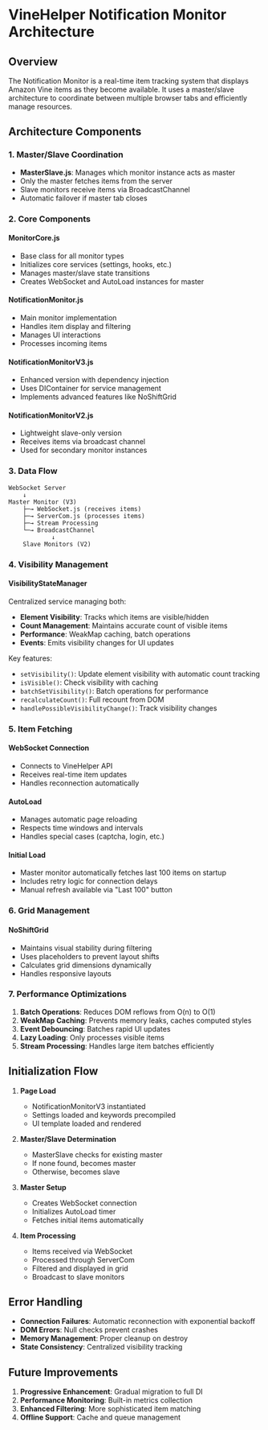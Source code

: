# VineHelper Notification Monitor Architecture

## Overview
The Notification Monitor is a real-time item tracking system that displays Amazon Vine items as they become available. It uses a master/slave architecture to coordinate between multiple browser tabs and efficiently manage resources.

## Architecture Components

### 1. Master/Slave Coordination
- **MasterSlave.js**: Manages which monitor instance acts as master
- Only the master fetches items from the server
- Slave monitors receive items via BroadcastChannel
- Automatic failover if master tab closes

### 2. Core Components

#### MonitorCore.js
- Base class for all monitor types
- Initializes core services (settings, hooks, etc.)
- Manages master/slave state transitions
- Creates WebSocket and AutoLoad instances for master

#### NotificationMonitor.js
- Main monitor implementation
- Handles item display and filtering
- Manages UI interactions
- Processes incoming items

#### NotificationMonitorV3.js
- Enhanced version with dependency injection
- Uses DIContainer for service management
- Implements advanced features like NoShiftGrid

#### NotificationMonitorV2.js
- Lightweight slave-only version
- Receives items via broadcast channel
- Used for secondary monitor instances

### 3. Data Flow

```
WebSocket Server
    ↓
Master Monitor (V3)
    ├─→ WebSocket.js (receives items)
    ├─→ ServerCom.js (processes items)
    ├─→ Stream Processing
    └─→ BroadcastChannel
            ↓
    Slave Monitors (V2)
```

### 4. Visibility Management

#### VisibilityStateManager
Centralized service managing both:
- **Element Visibility**: Tracks which items are visible/hidden
- **Count Management**: Maintains accurate count of visible items
- **Performance**: WeakMap caching, batch operations
- **Events**: Emits visibility changes for UI updates

Key features:
- `setVisibility()`: Update element visibility with automatic count tracking
- `isVisible()`: Check visibility with caching
- `batchSetVisibility()`: Batch operations for performance
- `recalculateCount()`: Full recount from DOM
- `handlePossibleVisibilityChange()`: Track visibility changes

### 5. Item Fetching

#### WebSocket Connection
- Connects to VineHelper API
- Receives real-time item updates
- Handles reconnection automatically

#### AutoLoad
- Manages automatic page reloading
- Respects time windows and intervals
- Handles special cases (captcha, login, etc.)

#### Initial Load
- Master monitor automatically fetches last 100 items on startup
- Includes retry logic for connection delays
- Manual refresh available via "Last 100" button

### 6. Grid Management

#### NoShiftGrid
- Maintains visual stability during filtering
- Uses placeholders to prevent layout shifts
- Calculates grid dimensions dynamically
- Handles responsive layouts

### 7. Performance Optimizations

1. **Batch Operations**: Reduces DOM reflows from O(n) to O(1)
2. **WeakMap Caching**: Prevents memory leaks, caches computed styles
3. **Event Debouncing**: Batches rapid UI updates
4. **Lazy Loading**: Only processes visible items
5. **Stream Processing**: Handles large item batches efficiently

## Initialization Flow

1. **Page Load**
   - NotificationMonitorV3 instantiated
   - Settings loaded and keywords precompiled
   - UI template loaded and rendered

2. **Master/Slave Determination**
   - MasterSlave checks for existing master
   - If none found, becomes master
   - Otherwise, becomes slave

3. **Master Setup**
   - Creates WebSocket connection
   - Initializes AutoLoad timer
   - Fetches initial items automatically

4. **Item Processing**
   - Items received via WebSocket
   - Processed through ServerCom
   - Filtered and displayed in grid
   - Broadcast to slave monitors

## Error Handling

- **Connection Failures**: Automatic reconnection with exponential backoff
- **DOM Errors**: Null checks prevent crashes
- **Memory Management**: Proper cleanup on destroy
- **State Consistency**: Centralized visibility tracking

## Future Improvements

1. **Progressive Enhancement**: Gradual migration to full DI
2. **Performance Monitoring**: Built-in metrics collection
3. **Enhanced Filtering**: More sophisticated item matching
4. **Offline Support**: Cache and queue management